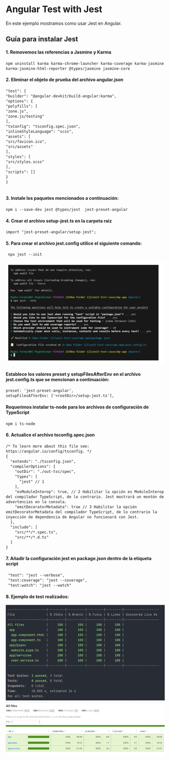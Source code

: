 # Angular Test with Jest

En este ejemplo mostramos como usar Jest en Angular.

## Guía para instalar Jest

#### 1. Removemos las referencias a Jasmine y Karma

```code
npm uninstall karma karma-chrome-launcher karma-coverage karma-jasmine karma-jasmine-html-reporter @types/jasmine jasmine-core
```

#### 2. Eliminar el objeto de prueba del archivo angular.json

```code
"test": {
"builder": "@angular-devkit/build-angular:karma",
"options": {
"polyfills": [
"zone.js",
"zone.js/testing"
],
"tsConfig": "tsconfig.spec.json",
"inlineStyleLanguage": "scss",
"assets": [
"src/favicon.ico",
"src/assets"
],
"styles": [
"src/styles.scss"
],
"scripts": []
}
}


```

#### 3. Instale los paquetes mencionados a continuación:

```code
npm i --save-dev jest @types/jest  jest-preset-angular
```

#### 4. Crear el archivo setup-jest.ts en la carpeta raíz

```code
import "jest-preset-angular/setup-jest";
```

#### 5. Para crear el archivo jest.config utilice el siguiente comando:

```code
 npx jest --init

```

<picture>
<source media="(prefers-color-scheme:dark)" srcset="src/assets/img.png">
</picture>


![src/assets/img.png](src/assets/img.png)

#### Establece los valores preset y setupFilesAfterEnv en el archivo jest.config.ts que se mencionan a continuación:

```code
preset: 'jest-preset-angular',
setupFilesAfterEnv: ['<rootDir>/setup-jest.ts'],
```

#### Requerimos instalar ts-node para los archivos de configuración de TypeScript

```code
npm i ts-node
```

#### 6. Actualice el archivo tsconfig.spec.json

```code
/* To learn more about this file see: https://angular.io/config/tsconfig. */
{
  "extends": "./tsconfig.json",
  "compilerOptions": {
    "outDir": "./out-tsc/spec",
    "types": [
      "jest" // 1
    ],
    "esModuleInterop": true, // 2 Habilitar la opción es ModuleInterop del compilador TypeScript, de lo contrario. Jest mostrará un montón de advertencias en la consola.
    "emitDecoratorMetadata": true // 3 Habilitar la opción emitDecoratorMetadata del compilador TypeScript, de lo contrario la inyección de dependencia de Angular no funcionará con Jest.
  },
  "include": [
    "src/**/*.spec.ts",
    "src/**/*.d.ts"
  ]
}
```

#### 7. Añadir la configuración jest en package.json dentro de la etiqueta script

```code
 "test": "jest --verbose",
 "test:coverage": "jest --coverage",
 "test:watch": "jest --watch"

```
#### 8. Ejemplo de test realizados:

![src/assets/img.png](src/assets/test-coverage.png)
![src/assets/img.png](src/assets/test-coverage2.png)


[//]: # (fuente: https://codigoencasa.com/pruebas-unitarias-de-angular-con-jest-2023/)
